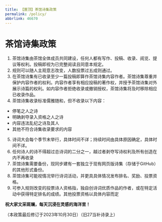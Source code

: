 ```yaml
---
title: 【置顶】茶馆诗集政策
permalink: /policy/
abbrlink: 46670
---
```


# 茶馆诗集政策

1. 茶馆诗集由茶馆全体成员共同建设，任何人都有写作、投稿、收录、阅览、提议等权利。投稿即视为已完整阅读且同意本规定。
2. 规则可以随人主观意志改变，人数投票过五成则通过。
3. 在茶馆诗集有已收录至少一篇投稿即算作茶馆诗集内容作者。茶馆诗集尊重并保护内容作者的权利。内容作者享有相应投稿的著作权，并授予茶馆诗集对外展示诗篇的权利。如内容作者拒绝收录或撤销授权，茶馆诗集将及时移除相应已收录作品。
4. 茶馆诗集收录标准儒雅随和，但不收录以下内容：
- 停笔之人之诗
- 明确剥夺录入资格之人之诗
- 内容违法乱纪之诗及其人
- 其他不符合诗集收录要求的内容
5. 诗词大会每个季节末举行，具体时间不详；持续时间由具体原因确定，具体时间不详。
6. 任何诗人的诗不得超过总诗词的二分之一，越过者剥夺写诗权利及所有创造在内不再收录
7.  茶馆诗集需要备份，现同步建有一套独立于现有网页版诗集（存储于GitHub）的其他形式备份。
8. 茶馆诗集可能视情况举行诗词活动，并更具具体情况发布排名、奖励、投票资格。
9. 可参入规则改变的投票诗人资格指，独自创诗词优质作品的作者，或在特定活动中获得特定排名的成绩。其他投票资格以具体内容而定

**祝大家文采斑斓，每天沉浸在灵感的海洋里！**

（本政策最后修订于2023年10月30日）（旧27当补诗录上）
